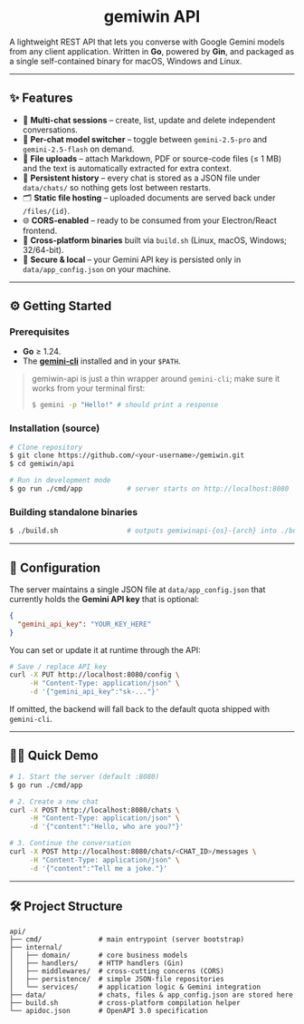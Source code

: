 <!-- README for Gemiwin API backend -->
<p align="center">
  <h1 align="center">gemiwin&nbsp;API</h1>
</p>

A lightweight REST API that lets you converse with Google Gemini models from any client application. Written in **Go**, powered by **Gin**, and packaged as a single self-contained binary for macOS, Windows and Linux.

---

## ✨ Features

- 💬 **Multi-chat sessions** – create, list, update and delete independent conversations.
- 🔧 **Per-chat model switcher** – toggle between `gemini-2.5-pro` and `gemini-2.5-flash` on demand.
- 📎 **File uploads** – attach Markdown, PDF or source-code files (≤ 1 MB) and the text is automatically extracted for extra context.
- 📝 **Persistent history** – every chat is stored as a JSON file under `data/chats/` so nothing gets lost between restarts.
- 🗂️ **Static file hosting** – uploaded documents are served back under `/files/{id}`.
- 🌐 **CORS-enabled** – ready to be consumed from your Electron/React frontend.
- 🚀 **Cross-platform binaries** built via `build.sh` (Linux, macOS, Windows; 32/64-bit).
- 🔐 **Secure & local** – your Gemini API key is persisted only in `data/app_config.json` on your machine.

---

## ⚙️ Getting Started

### Prerequisites

- **Go** ≥ 1.24.
- The [**gemini-cli**](https://github.com/GoogleCloudPlatform/gemini-cli) installed and in your `$PATH`.

> gemiwin-api is just a thin wrapper around `gemini-cli`; make sure it works from your terminal first:
>
> ```bash
> $ gemini -p "Hello!" # should print a response
> ```

### Installation (source)

```bash
# Clone repository
$ git clone https://github.com/<your-username>/gemiwin.git
$ cd gemiwin/api

# Run in development mode
$ go run ./cmd/app           # server starts on http://localhost:8080
```

### Building standalone binaries

```bash
$ ./build.sh                 # outputs gemiwinapi-{os}-{arch} into ./build/
```

---

## 🔑 Configuration

The server maintains a single JSON file at `data/app_config.json` that currently holds the **Gemini API key** that is optional:

```json
{
  "gemini_api_key": "YOUR_KEY_HERE"
}
```

You can set or update it at runtime through the API:

```bash
# Save / replace API key
curl -X PUT http://localhost:8080/config \
     -H "Content-Type: application/json" \
     -d '{"gemini_api_key":"sk-..."}'
```

If omitted, the backend will fall back to the default quota shipped with `gemini-cli`.

---

## 🏃‍♂️ Quick Demo

```bash
# 1. Start the server (default :8080)
$ go run ./cmd/app

# 2. Create a new chat
curl -X POST http://localhost:8080/chats \
     -H "Content-Type: application/json" \
     -d '{"content":"Hello, who are you?"}'

# 3. Continue the conversation
curl -X POST http://localhost:8080/chats/<CHAT_ID>/messages \
     -H "Content-Type: application/json" \
     -d '{"content":"Tell me a joke."}'
```

---

## 🛠️ Project Structure

```
api/
├── cmd/              # main entrypoint (server bootstrap)
├── internal/
│   ├── domain/       # core business models
│   ├── handlers/     # HTTP handlers (Gin)
│   ├── middlewares/  # cross-cutting concerns (CORS)
│   ├── persistence/  # simple JSON-file repositories
│   └── services/     # application logic & Gemini integration
├── data/             # chats, files & app_config.json are stored here
├── build.sh          # cross-platform compilation helper
└── apidoc.json       # OpenAPI 3.0 specification
```
